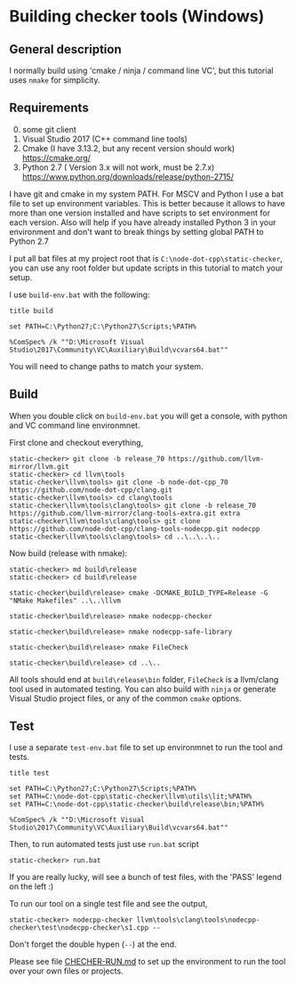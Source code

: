 

Building checker tools (Windows)
=================================

General description
-------------------
I normally build using 'cmake / ninja / command line VC', but this tutorial uses `nmake` for simplicity.

Requirements
------------

0. some git client
1. Visual Studio 2017 (C++ command line tools)
2. Cmake (I have 3.13.2, but any recent version should work) https://cmake.org/
3. Python 2.7 ( Version 3.x will not work, must be 2.7.x) https://www.python.org/downloads/release/python-2715/

I have git and cmake in my system PATH. For MSCV and Python I use a bat file to set up environment variables. This is better because it allows to have more than one version installed and have scripts to set environment for each version. Also will help if you have already installed Python 3 in your environment and don't want to break things by setting global PATH to Python 2.7


I put all bat files at my project root that is `C:\node-dot-cpp\static-checker`, you can use any root folder but update scripts in this tutorial to match your setup.

I use `build-env.bat` with the following:

	title build

	set PATH=C:\Python27;C:\Python27\Scripts;%PATH%

	%ComSpec% /k ""D:\Microsoft Visual Studio\2017\Community\VC\Auxiliary\Build\vcvars64.bat""


You will need to change paths to match your system.


Build
-----

When you double click on `build-env.bat` you will get a console, with python and VC command line environmnet.

First clone and checkout everything,

	static-checker> git clone -b release_70 https://github.com/llvm-mirror/llvm.git
	static-checker> cd llvm\tools
	static-checker\llvm\tools> git clone -b node-dot-cpp_70 https://github.com/node-dot-cpp/clang.git
	static-checker\llvm\tools> cd clang\tools
	static-checker\llvm\tools\clang\tools> git clone -b release_70 https://github.com/llvm-mirror/clang-tools-extra.git extra
	static-checker\llvm\tools\clang\tools> git clone https://github.com/node-dot-cpp/clang-tools-nodecpp.git nodecpp
	static-checker\llvm\tools\clang\tools> cd ..\..\..\..


Now build (release with nmake):

	static-checker> md build\release
	static-checker> cd build\release

	static-checker\build\release> cmake -DCMAKE_BUILD_TYPE=Release -G "NMake Makefiles" ..\..\llvm

	static-checker\build\release> nmake nodecpp-checker

	static-checker\build\release> nmake nodecpp-safe-library

	static-checker\build\release> nmake FileCheck

	static-checker\build\release> cd ..\..

All tools should end at `build\release\bin` folder, `FileCheck` is a llvm/clang tool used in automated testing.
You can also build with `ninja` or generate Visual Studio project files, or any of the common `cmake` options. 


Test
----

I use a separate `test-env.bat` file to set up environmnet to run the tool and tests.

	title test

	set PATH=C:\Python27;C:\Python27\Scripts;%PATH%
	set PATH=C:\node-dot-cpp\static-checker\llvm\utils\lit;%PATH%
	set PATH=C:\node-dot-cpp\static-checker\build\release\bin;%PATH%

	%ComSpec% /k ""D:\Microsoft Visual Studio\2017\Community\VC\Auxiliary\Build\vcvars64.bat""


Then, to run automated tests just use `run.bat` script

	static-checker> run.bat

If you are really lucky, will see a bunch of test files, with the 'PASS' legend on the left :)

To run our tool on a single test file and see the output,

	static-checker> nodecpp-checker llvm\tools\clang\tools\nodecpp-checker\test\nodecpp-checker\s1.cpp --
	
Don't forget the double hypen (`--`) at the end.


Please see file [CHECHER-RUN.md](CHECHER-RUN.md) to set up the environment to run the tool over your own files or projects.

